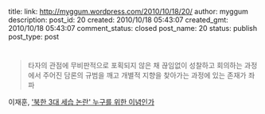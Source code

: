 title: 
link: http://myggum.wordpress.com/2010/10/18/20/
author: myggum
description: 
post_id: 20
created: 2010/10/18 05:43:07
created_gmt: 2010/10/18 05:43:07
comment_status: closed
post_name: 20
status: publish
post_type: post

# 

> 타자의 관점에 무비판적으로 포획되지 않은 채 끊임없이 성찰하고 회의하는 과정에서 주어진 담론의 규범을 깨고 개별적 지향을 찾아가는 과정에 있는 존재가 좌파

이재훈, ['북한 3대 세습 논란' 누구를 위한 이념인가](http://www.mediaus.co.kr/news/articleView.html?idxno=14138)